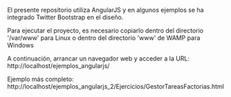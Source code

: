 El presente repositorio utiliza AngularJS y en algunos ejemplos se ha integrado Twitter Bootstrap en el diseño.

Para ejecutar el proyecto, es necesario copiarlo dentro del directorio '/var/www' para Linux o dentro del directorio 'www' de WAMP para Windows

A continuación, arrancar un navegador web y acceder a la URL: http://localhost/ejemplos_angularjs/

Ejemplo más completo: http://localhost/ejemplos_angularjs_2/Ejercicios/GestorTareasFactorias.html

